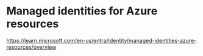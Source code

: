 # Managed identities for Azure resources

https://learn.microsoft.com/en-us/entra/identity/managed-identities-azure-resources/overview
